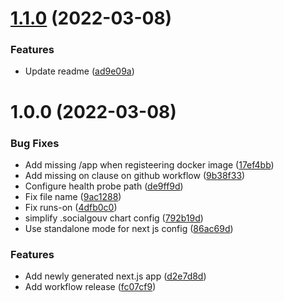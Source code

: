 # [1.1.0](https://github.com/SocialGouv/doc-demo-app/compare/v1.0.0...v1.1.0) (2022-03-08)


### Features

* Update readme ([ad9e09a](https://github.com/SocialGouv/doc-demo-app/commit/ad9e09aa6ad8f0165d78f329099ec828c1b6f58f))

# 1.0.0 (2022-03-08)


### Bug Fixes

* Add missing /app when registeering docker image ([17ef4bb](https://github.com/SocialGouv/doc-demo-app/commit/17ef4bb605c63c38258f243db3c6c2a47c37d149))
* Add missing on clause on github workflow ([9b38f33](https://github.com/SocialGouv/doc-demo-app/commit/9b38f33c7332eb4b634ca3d37508ac7b202d4c7f))
* Configure health probe path ([de9ff9d](https://github.com/SocialGouv/doc-demo-app/commit/de9ff9dc44bf4a333a6c39aef98b468f591238ec))
* Fix file name ([9ac1288](https://github.com/SocialGouv/doc-demo-app/commit/9ac12881c94f43f73d7eaab77eaf1ad0e4cfb73a))
* Fix runs-on ([4dfb0c0](https://github.com/SocialGouv/doc-demo-app/commit/4dfb0c0c6e32d1510a8dfb1501cbb7c259b88b9f))
* simplify .socialgouv chart config ([792b19d](https://github.com/SocialGouv/doc-demo-app/commit/792b19db13c8a6f41d82a76617316aedbbf8103a))
* Use standalone mode for next js config ([86ac69d](https://github.com/SocialGouv/doc-demo-app/commit/86ac69df1de832af5661834824101c4da07a39a9))


### Features

* Add newly generated next.js app ([d2e7d8d](https://github.com/SocialGouv/doc-demo-app/commit/d2e7d8d6f2728f4f42257a114607f16d19cfd1a1))
* Add workflow release ([fc07cf9](https://github.com/SocialGouv/doc-demo-app/commit/fc07cf9b236177d8eadc70186d8970b71d9c34ea))
